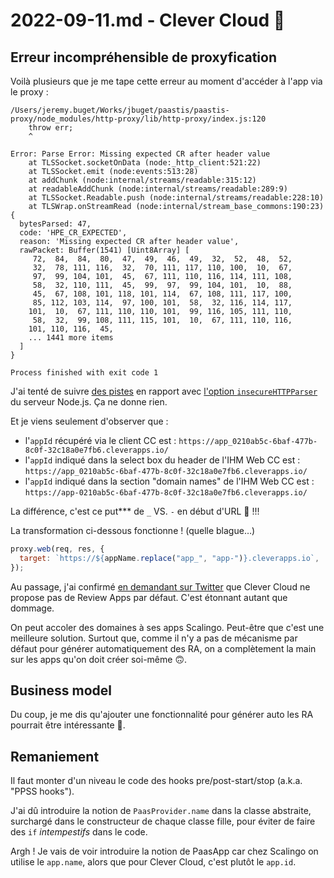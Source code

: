 # 2022-09-11.md - Clever Cloud 🤯

## Erreur incompréhensible de proxyfication

Voilà plusieurs que je me tape cette erreur au moment d'accéder à l'app via le proxy :

```shell
/Users/jeremy.buget/Works/jbuget/paastis/paastis-proxy/node_modules/http-proxy/lib/http-proxy/index.js:120
    throw err;
    ^

Error: Parse Error: Missing expected CR after header value
    at TLSSocket.socketOnData (node:_http_client:521:22)
    at TLSSocket.emit (node:events:513:28)
    at addChunk (node:internal/streams/readable:315:12)
    at readableAddChunk (node:internal/streams/readable:289:9)
    at TLSSocket.Readable.push (node:internal/streams/readable:228:10)
    at TLSWrap.onStreamRead (node:internal/stream_base_commons:190:23) {
  bytesParsed: 47,
  code: 'HPE_CR_EXPECTED',
  reason: 'Missing expected CR after header value',
  rawPacket: Buffer(1541) [Uint8Array] [
     72,  84,  84,  80,  47,  49,  46,  49,  32,  52,  48,  52,
     32,  78, 111, 116,  32,  70, 111, 117, 110, 100,  10,  67,
     97,  99, 104, 101,  45,  67, 111, 110, 116, 114, 111, 108,
     58,  32, 110, 111,  45,  99,  97,  99, 104, 101,  10,  88,
     45,  67, 108, 101, 118, 101, 114,  67, 108, 111, 117, 100,
     85, 112, 103, 114,  97, 100, 101,  58,  32, 116, 114, 117,
    101,  10,  67, 111, 110, 110, 101,  99, 116, 105, 111, 110,
     58,  32,  99, 108, 111, 115, 101,  10,  67, 111, 110, 116,
    101, 110, 116,  45,
    ... 1441 more items
  ]
}

Process finished with exit code 1
```

J'ai tenté de suivre [des pistes](https://github.com/nodejs/node/issues/43798) en rapport avec [l'option `insecureHTTPParser`](https://nodejs.org/api/cli.html#--insecure-http-parser) du serveur Node.js.
Ça ne donne rien.

Et je viens seulement d'observer que :

- l'`appId` récupéré via le client CC est : `https://app_0210ab5c-6baf-477b-8c0f-32c18a0e7fb6.cleverapps.io/`
- l'`appId` indiqué dans la select box du header de l'IHM Web CC est : `https://app_0210ab5c-6baf-477b-8c0f-32c18a0e7fb6.cleverapps.io/`
- l'`appId` indiqué dans la section "domain names" de l'IHM Web CC est : `https://app-0210ab5c-6baf-477b-8c0f-32c18a0e7fb6.cleverapps.io/`

La différence, c'est ce put\*\*\* de `_` VS. `-` en début d'URL 🤬 !!!

La transformation ci-dessous fonctionne ! (quelle blague…)

```javascript
proxy.web(req, res, {
  target: `https://${appName.replace("app_", "app-")}.cleverapps.io`,
});
```

Au passage, j'ai confirmé [en demandant sur Twitter](https://twitter.com/jbuget/status/1568723184337166339?s=20&t=2Mv4Jv7d-lfT0HEkniasgw) que Clever Cloud ne propose pas de Review Apps par défaut.
C'est étonnant autant que dommage.

On peut accoler des domaines à ses apps Scalingo.
Peut-être que c'est une meilleure solution.
Surtout que, comme il n'y a pas de mécanisme par défaut pour générer automatiquement des RA, on a complètement la main sur les apps qu'on doit créer soi-même 🙃.

## Business model

Du coup, je me dis qu'ajouter une fonctionnalité pour générer auto les RA pourrait être intéressante 🤔.

## Remaniement

Il faut monter d'un niveau le code des hooks pre/post-start/stop (a.k.a. "PPSS hooks").

J'ai dû introduire la notion de `PaasProvider.name` dans la classe abstraite, surchargé dans le constructeur de chaque classe fille, pour éviter de faire des `if` _intempestifs_ dans le code.

Argh ! Je vais de voir introduire la notion de PaasApp car chez Scalingo on utilise le `app.name`, alors que pour Clever Cloud, c'est plutôt le `app.id`.
